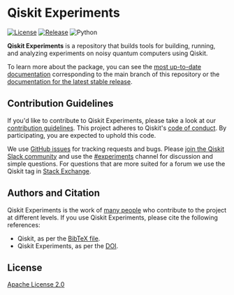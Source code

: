 # Qiskit Experiments

[![License](https://img.shields.io/github/license/Qiskit/qiskit-experiments.svg?style=popout-square)](https://opensource.org/licenses/Apache-2.0)
[![Release](https://img.shields.io/github/release/Qiskit/qiskit-experiments.svg?style=popout-square)](https://github.com/Qiskit/qiskit-experiments/releases)
![Python](https://img.shields.io/pypi/pyversions/qiskit-experiments.svg?style=popout-square)


**Qiskit Experiments** is a repository that builds tools for building, running,
and analyzing experiments on noisy quantum computers using Qiskit.

To learn more about the package, you can see the 
[most up-to-date documentation](https://qiskit.org/ecosystem/experiments/dev/)
corresponding to the main branch of this repository or the 
[documentation for the latest stable release](https://qiskit.org/ecosystem/experiments).

## Contribution Guidelines

If you'd like to contribute to Qiskit Experiments, please take a look at our
[contribution guidelines](CONTRIBUTING.md). This project adheres to Qiskit's
[code of conduct](CODE_OF_CONDUCT.md). By participating, you are expected to
uphold this code.

We use [GitHub issues](https://github.com/Qiskit/qiskit-experiments/issues) for
tracking requests and bugs. Please
[join the Qiskit Slack community](https://qisk.it/join-slack)
and use the [#experiments](https://qiskit.slack.com/archives/CGZDF48EN) channel for discussion and
simple questions.
For questions that are more suited for a forum we use the Qiskit tag in 
[Stack Exchange](https://quantumcomputing.stackexchange.com/questions/tagged/qiskit).

## Authors and Citation

Qiskit Experiments is the work of [many people](https://github.com/Qiskit/qiskit-experiments/graphs/contributors) who contribute
to the project at different levels. If you use Qiskit Experiments, please cite
the following references:

- Qiskit, as per the [BibTeX file](https://github.com/Qiskit/qiskit-metapackage/blob/master/Qiskit.bib).
- Qiskit Experiments, as per the [DOI](https://doi.org/10.5281/zenodo.7737483).

## License

[Apache License 2.0](LICENSE.txt)

